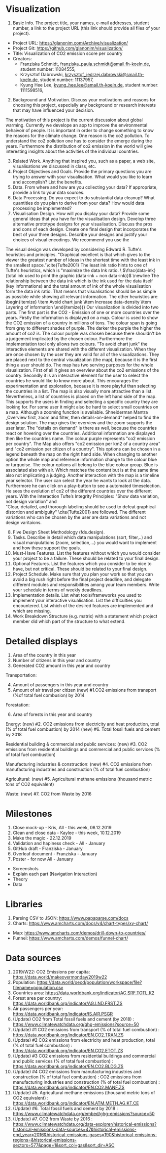# Visualization

1. Basic Info. The project title, your names, e-mail addresses, student number, a link to the project URL (this link should provide all files of your project).
- Project URL: https://glanonim.com/Archive/visualization/
- Project Git: https://github.com/glanonim/visualization/
- Title: Visualization of CO2 emission score per country
- Creators:
  - Franziska Schmidt, franziska_paula.schmidt@smail.fh-koeln.de, student number: 11084555,
  - Krzysztof Dabrowski, krzysztof_jedrzej.dabrowski@smail.th-koeln.de, student number: 11137957,
  - Kyung Hee Lee, kyung_hee.lee@smail.th-koeln.de, student number: 1111598516,

2. Background and Motivation. Discuss your motivations and reasons for choosing this project, especially any background or research interests that may have influenced your decision.

The motivation of this project is the current discussion about global warming. Currently we develope an app to improve the environmental behaivoir of people. It is important in order to change something to know the reasons for the climate change. One reason is the co2 pollution. To understand the co2 pollution one has to consider the emerge during the years. Furthermore the distribution of co2 emission in the world will give interesting insights about the activities of the individual countries. 



3. Related Work. Anything that inspired you, such as a paper, a web site, visualisations we discussed in class, etc.
4. Project Objectives and Goals. Provide the primary questions you are trying to answer with your visualisation. What would you like to learn and accomplish? List the benefits.
5. Data. From where and how are you collecting your data? If appropriate, provide a link to your data sources.
6. Data Processing. Do you expect to do substantial data cleanup? What quantities do you plan to derive from your data? How would data processing be implemented?
7. Visualisation Design. How will you display your data? Provide some general ideas that you have for the visualisation design. Develop three alternative prototype designs for your visualisation. Discuss the pros and cons of each design. Create one final design that incorporates the best of your three designs. Describe your designs and justify your choices of visual encodings. We recommend you use the

The visual design was developed by considering Edward
R. Tufte's heuristics and principles.
"Graphical excellent is that which gives to the
viewer the greatest number of ideas in the shortest time with the least ink in the
smallest space."\cite{Tufte2001} The least ink ratio hints to one of Tufte's heuristics, which is "maximize the data Ink ratio. \\
$\frac{data-ink}{total ink used to print the graphic (data-ink + non data-ink)}$
\newline The relationship between the data ink which is the ink used for the data itself (key informations) and the total amount of ink of the whole visualisation form the data ink ratio.
That means that visualisations should be as simple as possible while showing all relevant information.
The other heuristics are:
\begin{itemize}
    \item Avoid chart junk 
\item Increase data-density 
\item Layering of information
\end{itemize}{}
Our visualization is divided into two parts. The first part is the CO2 - Emission of one or more countries over the years. Firstly the information is displayed on a map. Colour is used to show the CO2 emission of a country in millions of tons. The colour span is going from grey to different shades of purple. The darker the purple the higher the amount of co2 is. The colour purple was chosen because there shouldn't be a judgement implicated by the chosen colour. Furthermore the implementation tool only allows two colours. 
"To avoid chart junk" the interactive elements are shared with the different visualization. When they are once chosen by the user they are valid for all of the visualizations. They are placed next to the central visualization (the map), because it is the first thing a user should do. The map has two serving purposes for the whole visualization. First of all it gives an overview about the co2 emissions of the country. Secondly it is an interactive element for the user to select the countries he would like to know more about. This encourages the experimentation and exploration, because it is more playful than selecting the countries in a list. The map is also visually more attractive than a list. Nevertheless, a list of countries is placed on the left hand side of the map. This supports the users in finding and selecting a specific country they are looking for. For some user it might also be hard to select small countries on a map. Although a zooming function is available. Shneiderman Mantra „Overview first, zoom and filter, then details-on-demand“ helped to find the design solution. The map gives the overview and the zoom supports the user later. The "details on demand" is there as well, because the countries react on hovering over the countries. Additional information are displayed then like the countries name. The colour purple represents "co2 emission per country". The Map also offers "co2 emission per km2 of a country area" and "co2 emission per citizen of a country". This options can be chosen in a legend beneath the map on the right hand side. When changing to another option the whole map and reference information change to the colour blue or turquoise. The colour options all belong to the blue colour group. Blue is associated also with air. Which matches the content but is at the same time also not implicating a judging. 
Another interaction with the map is a timeline year selector. The user can select the year he wants to look at the data. Furthermore he can click on a play-button to see a automated timeselection. He sees the evolution of co2 of the different countries over the different years. 
With the Interaction Tufte’s Integrity Principles:
"Show data variation, not design variation" and  
"Clear, detailed, and thorough labeling should be used to defeat graphical distortion and ambiguity" \cite{Tufte2001} are followed. The different variations who can be chosen by the user are data variations and not design varitaions.  

 
         
8. Five Design Sheet Methodology (fds.design).
9. Tasks. Describe in detail which data manipulations (sort, filter,..) and visual manipulations (zoom, selection,…) you would want to implement and how these support the goals.
10. Must-Have Features. List the features without which you would consider your project to be a failure. These should be related to your final design.
11. Optional Features. List the features which you consider to be nice to have, but not critical. These should be related to your final design.
12. Project Schedule. Make sure that you plan your work so that you can avoid a big rush right before the final project deadline, and delegate different modules and responsibilities among your team members. Write your schedule in terms of weekly deadlines.
13. Implementation details. List what tools/frameworks you used to implement your interactive visualisation. List the difficulties you encountered. List which of the desired features are implemented and which are missing.
14. Work Breakdown Structure (e.g. matrix) with a statement which project member did which part of the structure to what extend.

# Detailed displays
1. Area of the country in this year
2. Number of citizens in this year and country
3. Generated CO2 amount in this year and country

Transportation:

4. Amount of passengers in this year and country
5. Amount of air travel per citizen
(new) #1.CO2 emissions from transport (%of total fuel combusion) by 2014

Forestation:

6. Area of forests in this year and country

Energy:
(new) #2. CO2 emissions from electricity and heat production, total (% of total fuel combustion) by 2014
(new) #6. Total fossil fuels and cement by 2018

Residential building & commercial and public services:
(new) #3. CO2 emissions from residential buildings and commercial and public services (% of total fuel combustion)

Manufacturing industries & construction:
(new) #4. CO2 emissions from manufacturing industries and construction (% of total fuel combustion)

Agricultural:
(new) #5. Agricultural methane emissions (thousand metric tons of CO2 equivalent)

Waste:
(new) #7. CO2 from Waste by 2016

# Milestones
1. Close mock-up - Kris, All - this week, 08.12.2019
2. Clean and close data - Kaylee - this week, 10.12.2019
3. Make the magic - 22.12.2019
4. Validation and hapiness check - All - January
5. GitHub draft - Franziska - January
6. Overleaf document - Franziska - January
7. Poster - for now All - January
  - Screenshots 
  - Explain each part (Navigation Interaction)
  - Theory
  - Data

# Libraries
1. Parsing CSV to JSON: https://www.papaparse.com/docs 
2. Charts: https://www.amcharts.com/docs/v4/chart-types/xy-chart/
  - Map: https://www.amcharts.com/demos/drill-down-to-countries/
  - Funnel: https://www.amcharts.com/demos/funnel-chart/
  
# Data sources
1. 2019/W22: CO2 Emissions per capita: https://data.world/makeovermonday/2019w22
2. Population: https://data.world/oecd/population/workspace/file?filename=population.csv
3. Countries area: https://data.worldbank.org/indicator/AG.SRF.TOTL.K2
4. Forest area per country: https://data.worldbank.org/indicator/AG.LND.FRST.ZS
5. Air passengers per year: https://data.worldbank.org/indicator/IS.AIR.PSGR
6. (Update) CO2 from Total fossil fuels and cement (by 2018) : https://www.climatewatchdata.org/ghg-emissions?source=50
7. (Update) #1 CO2 emissions from transport (% of total fuel combustion) : https://data.worldbank.org/indicator/EN.CO2.TRAN.ZS
8. (Update) #2 CO2 emissions from electricity and heat production, total (% of total fuel combustion) : https://data.worldbank.org/indicator/EN.CO2.ETOT.ZS
9. (Update) #3 CO2 emissions from residential buildings and commercial and public services (% of total fuel combustion) : https://data.worldbank.org/indicator/EN.CO2.BLDG.ZS
10. (Update) #4 CO2 emissions from manufacturing industries and construction (% of total fuel combustion) : CO2 emissions from manufacturing industries and construction (% of total fuel combustion) : https://data.worldbank.org/indicator/EN.CO2.MANF.ZS
11. (Update) #5. Agricultural methane emissions (thousand metric tons of CO2 equivalent) : 
https://data.worldbank.org/indicator/EN.ATM.METH.AG.KT.CE
12. (Update) #6. Total fossil fuels and cement by 2018 : 
https://www.climatewatchdata.org/embed/ghg-emissions?source=50
13. (Update) #7. CO2 from Waste by 2016 : https://www.climatewatchdata.org/data-explorer/historical-emissions?historical-emissions-data-sources=47&historical-emissions-end_year=2016&historical-emissions-gases=190&historical-emissions-regions=&historical-emissions-sectors=577&page=1&sort_col=gas&sort_dir=ASC
